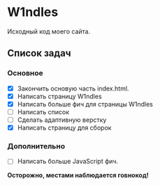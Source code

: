 # W1ndles
Исходный код моего сайта.

## Список задач
### Основное
- [x] Закончить основую часть index.html.
- [x] Написать страницу W1ndles
- [x] Написать больше фич для страницы W1ndles
- [ ] Написать список
- [ ] Сделать адаптивную верстку
- [x] Написать страницу для сборок

### Дополнительно
- [ ] Написать больше JavaScript фич.

**Осторожно, местами наблюдается говнокод!**
